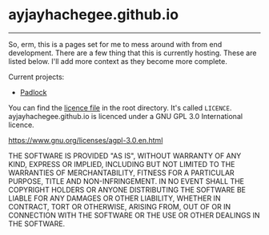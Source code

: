 # ayjayhachegee.github.io

---

So, erm, this is a pages set for me to mess around with from end development. There are a few thing that this is currently hosting. These are listed below. I'll add more context as they become more complete. 

Current projects:

* [Padlock](https://ayjayhachegee.github.io/padlock/page-34/)

You can find the [licence file](LICENCE) in the root directory. It's called `LICENCE`. ayjayhachegee.github.io is licenced under a GNU GPL 3.0 International licence.

https://www.gnu.org/licenses/agpl-3.0.en.html

THE SOFTWARE IS PROVIDED "AS IS", WITHOUT WARRANTY OF ANY KIND, EXPRESS OR IMPLIED, INCLUDING BUT NOT LIMITED TO THE WARRANTIES OF MERCHANTABILITY, FITNESS FOR A PARTICULAR PURPOSE, TITLE AND NON-INFRINGEMENT. IN NO EVENT SHALL THE COPYRIGHT HOLDERS OR ANYONE DISTRIBUTING THE SOFTWARE BE LIABLE FOR ANY DAMAGES OR OTHER LIABILITY, WHETHER IN CONTRACT, TORT OR OTHERWISE, ARISING FROM, OUT OF OR IN CONNECTION WITH THE SOFTWARE OR THE USE OR OTHER DEALINGS IN THE SOFTWARE.